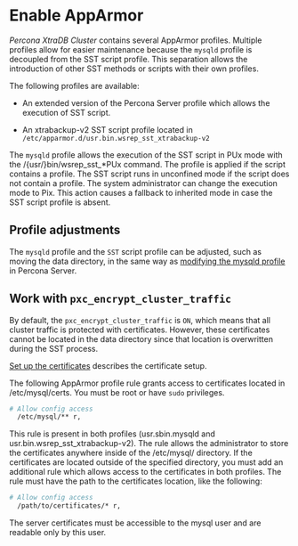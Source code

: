 # Enable AppArmor

*Percona XtraDB Cluster* contains several AppArmor profiles. Multiple profiles allow for easier maintenance because the `mysqld` profile is decoupled from the SST script profile. This separation allows the introduction of other SST methods or scripts with their own profiles.

The following profiles are available:

* An extended version of the Percona Server profile which allows the execution of SST script.

* An xtrabackup-v2 SST script profile located in ``/etc/apparmor.d/usr.bin.wsrep_sst_xtrabackup-v2``

The `mysqld` profile allows the execution of the SST script in PUx mode with the /{usr/}bin/wsrep_sst_\*PUx command. The profile is applied if the script contains a profile. The SST script runs in unconfined mode if the script does not contain a profile. The system administrator can change the execution mode to Pix. This action causes a fallback to inherited mode in case the SST script profile is absent.

## Profile adjustments

The `mysqld` profile and the `SST` script profile can be adjusted, such as moving the data directory, in the same way as [modifying the mysqld profile](https://www.percona.com/doc/percona-server/LATEST/security/apparmor.html#modify-mysqld)  in Percona Server.

## Work with `pxc_encrypt_cluster_traffic`

By default, the `pxc_encrypt_cluster_traffic` is `ON`, which means that all cluster traffic is protected with certificates. However, these certificates cannot be located in the data directory since that location is overwritten during the SST process.

[Set up the certificates](https://www.percona.com/doc/percona-xtradb-cluster/LATEST/security/encrypt-traffic.html#encrypt-replication) describes the certificate setup.

The following AppArmor profile rule grants access to certificates located in /etc/mysql/certs. You must be root or have `sudo` privileges.

```{.bash data-prompt="#"}
# Allow config access
  /etc/mysql/** r,
```

This rule is present in both profiles (usr.sbin.mysqld and usr.bin.wsrep_sst_xtrabackup-v2). The rule allows the administrator to store the certificates anywhere inside of the /etc/mysql/ directory. If the certificates are located outside of the specified directory, you must add an additional rule which allows access to the certificates in both profiles. The rule must have the path to the certificates location, like the following:

```{.bash data-prompt="#"}
# Allow config access
  /path/to/certificates/* r,
```

The server certificates must be accessible to the mysql user and are readable only by this user.
